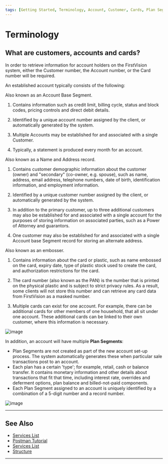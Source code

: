 ```yaml
---
tags: [Getting Started, Terminology, Account, Customer, Cards, Plan Segments, First Vision, Issuing, Card Processing, Payments]
---
```


# Terminology

## What are customers, accounts and cards?

In order to retrieve information for account holders on the FirstVision system, either the Customer number, the Account number, or the Card number will be required.

An established account typically consists of the following:


<!--
type: tab
titles: Account, Customer, Cards
-->

Also known as an Account Base Segment.

1. Contains information such as credit limit, billing cycle, status and block codes, pricing controls and direct debit details.

2. Identified by a unique account number assigned by the client, or automatically generated by the system.

3. Multiple Accounts may be established for and associated with a single Customer.

4. Typically, a statement is produced every month for an account.

<!--
type: tab
-->

Also known as a Name and Address record.

1. Contains customer demographic information about the customer (owner) and "secondary" (co-owner, e.g. spouse), such as name, address, email address, telephone numbers, date of birth, identification information, and employment information.

2. Identified by a unique customer number assigned by the client, or automatically generated by the system.

3. In addition to the primary customer, up to three additional customers may also be established for and associated with a single account for the purposes of storing information on associated parties, such as a Power of Attorney and guarantors.

4. One customer may also be established for and associated with a single Account base Segment record for storing an alternate address.

<!--
type: tab
-->

Also known as an embosser.

1. Contains information about the card or plastic, such as name embossed on the card, expiry date, type of plastic stock used to create the card, and authorization restrictions for the card.

2. The card number (also known as the PAN) is the number that is printed on the physical plastic and is subject to strict privacy rules. As a result, some clients will not store this number and can retrieve any card data from FirstVision as a masked number.

3. Multiple cards can exist for one account. For example, there can be additional cards for other members of one household, that all sit under one account. These additional cards can be linked to their own customer, where this information is necessary.

<!-- type: tab-end -->

![image](https://user-images.githubusercontent.com/111396588/223825911-aba5e5da-3fe3-48c6-8e51-0a9085cdd041.png)

In addition, an account will have multiple **Plan Segments**:

- Plan Segments are not created as part of the new account set-up process. The system automatically generates these when particular sale transactions post to an account.
- Each plan has a certain 'type'; for example, retail, cash or balance transfer. It contains monetary information and other details about transactions that fit that time, including interest rate, overrides and deferment options, plan balance and billed-not-paid components.
- Each Plan Segment assigned to an account is uniquely identified by a combination of a 5-digit number and a record number.

![image](https://user-images.githubusercontent.com/111396588/223825942-c86f84ef-1565-4664-8230-f731e74c6512.png)

---

## See Also

- [Services List](?path=docs/english/getting-started/messages-list.md)
- [Postman Tutorial](?path=docs/english/getting-started/postman.md)
- [Services List](?path=docs/english/getting-started/messages-list.md)
- [Structure](?path=docs/english/getting-started/structure.md)

---
